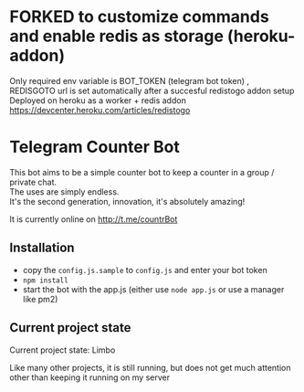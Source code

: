 # FORKED to customize commands and enable redis as storage (heroku-addon)

Only required env variable is BOT_TOKEN (telegram bot token) , REDISGOTO url is set automatically after a succesful redistogo addon setup
Deployed on heroku as a worker + redis addon 
https://devcenter.heroku.com/articles/redistogo

# Telegram Counter Bot
This bot aims to be a simple counter bot to keep a counter in a group / private chat.  
The uses are simply endless.  
It's the second generation, innovation, it's absolutely amazing!

It is currently online on http://t.me/countrBot

## Installation
- copy the `config.js.sample` to `config.js` and enter your bot token
- `npm install`
- start the bot with the app.js (either use `node app.js` or use a manager like pm2)

## Current project state
Current project state: Limbo

Like many other projects, it is still running, but does not get much attention other than keeping it running on my server
